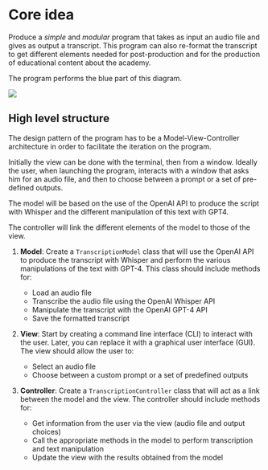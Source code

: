 # Core idea 

Produce a *simple* and *modular* program that takes as input an audio file and gives as output a transcript.
This program can also re-format the transcript to get different elements needed for post-production and for the production of educational content about the academy.

The program performs the blue part of this diagram.

![](./figures/post-production-formation-DB.png)

## High level structure 

The design pattern of the program has to be a Model-View-Controller architecture in order to facilitate the iteration on the program.

Initially the view can be done with the terminal, then from a window. 
Ideally the user, when launching the program, interacts with a window that asks him for an audio file, and then to choose between a prompt or a set of pre-defined outputs.

The model will be based on the use of the OpenAI API to produce the script with Whisper and the different manipulation of this text with GPT4.

The controller will link the different elements of the model to those of the view.

1.  **Model**: Create a `TranscriptionModel` class that will use the OpenAI API to produce the transcript with Whisper and perform the various manipulations of the text with GPT-4. This class should include methods for:
    
    - Load an audio file
    - Transcribe the audio file using the OpenAI Whisper API
    - Manipulate the transcript with the OpenAI GPT-4 API
    - Save the formatted transcript
2.  **View**: Start by creating a command line interface (CLI) to interact with the user. Later, you can replace it with a graphical user interface (GUI). The view should allow the user to:
    
    - Select an audio file
    - Choose between a custom prompt or a set of predefined outputs
3.  **Controller**: Create a `TranscriptionController` class that will act as a link between the model and the view. The controller should include methods for:
    
    - Get information from the user via the view (audio file and output choices)
    - Call the appropriate methods in the model to perform transcription and text manipulation
    - Update the view with the results obtained from the model
